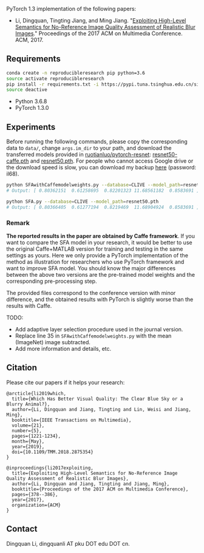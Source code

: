 PyTorch 1.3 implementation of the following papers:

- Li, Dingquan, Tingting Jiang, and Ming Jiang. "[Exploiting High-Level Semantics for No-Reference Image Quality Assessment of Realistic Blur Images](https://dl.acm.org/citation.cfm?id=3123266.3123322)." Proceedings of the 2017 ACM on Multimedia Conference. ACM, 2017.

## Requirements
```bash
conda create -n reproducibleresearch pip python=3.6
source activate reproducibleresearch
pip install -r requirements.txt -i https://pypi.tuna.tsinghua.edu.cn/simple
source deactive
```
- Python 3.6.8
- PyTorch 1.3.0



## Experiments
Before running the following commands, please copy the corresponding data to `data/`, change `args.im_dir` to your path, and download the transferred models provided in [ruotianluo/pytorch-resnet](https://github.com/ruotianluo/pytorch-resnet): [resnet50-caffe.pth](https://drive.google.com/open?id=0B7fNdx_jAqhtbllXbWxMVEdZclE) and [resnet50.pth](https://drive.google.com/uc?export=download&id=0B7fNdx_jAqhtam1MSTNSYXVYZ2s). For people who cannot access Google drive or the download speed is slow, you can download my backup [here](https://pan.baidu.com/s/1_ZuqGOL2TjPGDUDJfk_hKg) (password: il68).
```bash
python SFAwithCaffemodelweights.py --database=CLIVE --model_path=resnet50-caffe.pth
# Output: [ 0.80362151  0.61258695  0.82201323 11.68561182  0.8583691 ]
```

```bash
python SFA.py --database=CLIVE --model_path=resnet50.pth
# Output: [ 0.80366405  0.61277194  0.8219469  11.68904924  0.8583691 ]
```

### Remark
**The reported results in the paper are obtained by Caffe framework**. 
If you want to compare the SFA model in your research, it would be better to use the original Caffe+MATLAB version for training and testing in the same settings as yours.
Here we only provide a PyTorch implementation of the method as illustration for researchers who use PyTorch framework and want to improve SFA model. 
You should know the major differences between the above two versions are the pre-trained model weights and the corresponding pre-processing step.

The provided files correspond to the conference version with minor difference, and the obtained results with PyTorch is slightly worse than the results with Caffe.

 
TODO:
- Add adaptive layer selection procedure used in the journal version.
- Replace line 35 in `SFAwithCaffemodelweights.py` with the mean (ImageNet) image subtracted.
- Add more information and details, etc.


## Citation

Please cite our papers if it helps your research:

<pre><code>@arcticle{li2019which,
  title={Which Has Better Visual Quality: The Clear Blue Sky or a Blurry Animal?},
  author={Li, Dingquan and Jiang, Tingting and Lin, Weisi and Jiang, Ming},
  booktitle={IEEE Transactions on Multimedia},
  volume={21}, 
  number={5}, 
  pages={1221-1234},  
  month={May},
  year={2019}, 
  doi={10.1109/TMM.2018.2875354}
}</code></pre>

<pre><code>@inproceedings{li2017exploiting,
  title={Exploiting High-Level Semantics for No-Reference Image Quality Assessment of Realistic Blur Images},
  author={Li, Dingquan and Jiang, Tingting and Jiang, Ming},
  booktitle={Proceedings of the 2017 ACM on Multimedia Conference},
  pages={378--386},
  year={2017},
  organization={ACM}
}</code></pre>

## Contact
Dingquan Li, dingquanli AT pku DOT edu DOT cn.
